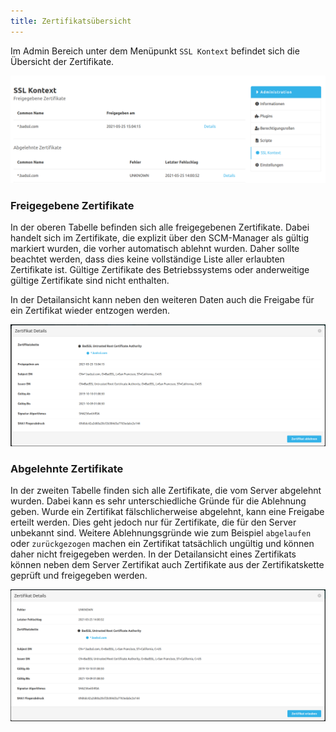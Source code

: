 ```yaml
---
title: Zertifikatsübersicht
---
```


Im Admin Bereich unter dem Menüpunkt `SSL Kontext` befindet sich die Übersicht der Zertifikate. 

![Certificate overview](assets/certificate_overview.png)

### Freigegebene Zertifikate
In der oberen Tabelle befinden sich alle freigegebenen Zertifikate. Dabei handelt sich im Zertifikate, 
die explizit über den SCM-Manager als gültig markiert wurden, die vorher automatisch ablehnt wurden. Daher sollte beachtet werden,
dass dies keine vollständige Liste aller erlaubten Zertifikate ist. 
Gültige Zertifikate des Betriebssystems oder anderweitige gültige Zertifikate sind nicht enthalten. 

In der Detailansicht kann neben den weiteren Daten auch die Freigabe für ein Zertifikat wieder entzogen werden. 

![Certificate modal](assets/approved_certificate_modal.png)

### Abgelehnte Zertifikate
In der zweiten Tabelle finden sich alle Zertifikate, die vom Server abgelehnt wurden. 
Dabei kann es sehr unterschiedliche Gründe für die Ablehnung geben. Wurde ein Zertifikat fälschlicherweise abgelehnt, kann eine Freigabe erteilt werden. 
Dies geht jedoch nur für Zertifikate, die für den Server unbekannt sind. 
Weitere Ablehnungsgründe wie zum Beispiel `abgelaufen` oder `zurückgezogen` machen ein Zertifikat tatsächlich ungültig und können daher nicht freigegeben werden. 
In der Detailansicht eines Zertifikats können neben dem Server Zertifikat auch Zertifikate aus der Zertifikatskette geprüft und freigegeben werden.

![Certificate modal](assets/rejected_certificate_modal.png)

